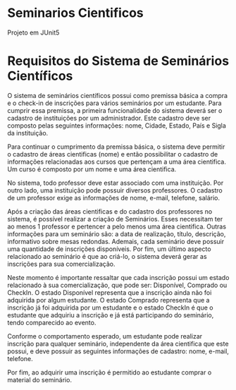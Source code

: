 # Seminarios Cientificos

Projeto em JUnit5


# Requisitos do Sistema de Seminários Científicos
O sistema de seminários científicos possui como premissa básica a compra e o check-in de inscrições para vários seminários por um estudante. Para cumprir essa premissa, a primeira funcionalidade do sistema deverá ser o cadastro de instituições por um administrador. Este cadastro deve ser composto pelas seguintes informações: nome, Cidade, Estado, País e Sigla da instituição.

Para continuar o cumprimento da premissa básica, o sistema deve permitir o cadastro de áreas cientificas (nome) e então possibilitar o cadastro de informações relacionadas aos cursos que pertençam a uma área cientifica. Um curso é composto por um nome e uma área cientifica.

No sistema, todo professor deve estar associado com uma instituição. Por outro lado, uma instituição pode possuir diversos professores. O cadastro de um professor exige as informações de nome, e-mail, telefone, salário.

Após a criação das áreas cientificas e do cadastro dos professores no sistema, é possível realizar a criação de Seminários. Esses necessitam ter ao menos 1 professor e pertencer a pelo menos uma área cientifica. Outras informações para um seminário são: a data de realização, título, descrição, informativo sobre mesas redondas. Ademais, cada seminário deve possuir uma quantidade de inscrições disponíveis. Por fim, um último aspecto relacionado ao seminário é que ao criá-lo, o sistema deverá gerar as inscrições para sua comercialização.

Neste momento é importante ressaltar que cada inscrição possui um estado relacionado à sua comercialização, que pode ser: Disponível, Comprado ou CheckIn. O estado Disponível representa que a inscrição ainda não foi adquirida por algum estudante. O estado Comprado representa que a inscrição já foi adquirida por um estudante e o estado CheckIn é que o estudante que adquiriu a inscrição e já está participando do seminário, tendo comparecido ao evento.

Conforme o comportamento esperado, um estudante pode realizar inscrição para qualquer seminário, independente da área cientifica que este possui, e deve possuir as seguintes informações de cadastro: nome, e-mail, telefone.

Por fim, ao adquirir uma inscrição é permitido ao estudante comprar o material do seminário.

